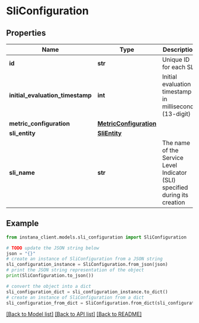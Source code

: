 # SliConfiguration


## Properties

Name | Type | Description | Notes
------------ | ------------- | ------------- | -------------
**id** | **str** | Unique ID for each SLI | 
**initial_evaluation_timestamp** | **int** | Initial evaluation timestamp in milliseconds (13-digit) | [optional] 
**metric_configuration** | [**MetricConfiguration**](MetricConfiguration.md) |  | [optional] 
**sli_entity** | [**SliEntity**](SliEntity.md) |  | 
**sli_name** | **str** | The name of the Service Level Indicator (SLI) specified during its creation | 

## Example

```python
from instana_client.models.sli_configuration import SliConfiguration

# TODO update the JSON string below
json = "{}"
# create an instance of SliConfiguration from a JSON string
sli_configuration_instance = SliConfiguration.from_json(json)
# print the JSON string representation of the object
print(SliConfiguration.to_json())

# convert the object into a dict
sli_configuration_dict = sli_configuration_instance.to_dict()
# create an instance of SliConfiguration from a dict
sli_configuration_from_dict = SliConfiguration.from_dict(sli_configuration_dict)
```
[[Back to Model list]](../README.md#documentation-for-models) [[Back to API list]](../README.md#documentation-for-api-endpoints) [[Back to README]](../README.md)


